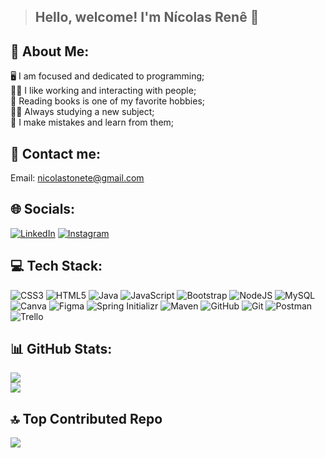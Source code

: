 >## **Hello, welcome! I'm Nícolas Renê** 👋

## 💫 About Me:
🖥️ I am focused and dedicated to programming;<br>🤝🏻 I like working and interacting with people;<br>📖 Reading books is one of my favorite hobbies;<br>💪🏻 Always studying a new subject;<br>🐛 I make mistakes and learn from them;<br>

## 📧 Contact me:
Email: nicolastonete@gmail.com

## 🌐 Socials:
[![LinkedIn](https://img.shields.io/badge/LinkedIn-%230077B5.svg?logo=linkedin&logoColor=white)](https://www.linkedin.com/in/n%C3%ADcolas-ren%C3%AA-tonete-cioccio-8a7a1323b/) [![Instagram](https://img.shields.io/badge/Instagram-%23E4405F.svg?logo=Instagram&logoColor=white)](https://www.instagram.com/nicolas_rene_/) 

## 💻 Tech Stack:
![CSS3](https://img.shields.io/badge/css3-%231572B6.svg?style=for-the-badge&logo=css3&logoColor=white) ![HTML5](https://img.shields.io/badge/html5-%23E34F26.svg?style=for-the-badge&logo=html5&logoColor=white) ![Java](https://img.shields.io/badge/java-%23ED8B00.svg?style=for-the-badge&logo=openjdk&logoColor=white) ![JavaScript](https://img.shields.io/badge/javascript-%23323330.svg?style=for-the-badge&logo=javascript&logoColor=%23F7DF1E) ![Bootstrap](https://img.shields.io/badge/Bootstrap-blueviolet.svg?style=for-the-badge&logo=Bootstrap&logoColor=white) ![NodeJS](https://img.shields.io/badge/node.js-6DA55F?style=for-the-badge&logo=node.js&logoColor=white) ![MySQL](https://img.shields.io/badge/mysql-4479A1.svg?style=for-the-badge&logo=mysql&logoColor=white) ![Canva](https://img.shields.io/badge/Canva-%2300C4CC.svg?style=for-the-badge&logo=Canva&logoColor=white) ![Figma](https://img.shields.io/badge/figma-%23F24E1E.svg?style=for-the-badge&logo=figma&logoColor=white) ![Spring Initializr](https://img.shields.io/badge/spring_initializr-forestgreen?style=for-the-badge&logo=spring&logoColor=white) ![Maven](https://img.shields.io/badge/maven-aliceblue?style=for-the-badge&logo=apache-maven&logoColor=black) ![GitHub](https://img.shields.io/badge/github-%23121011.svg?style=for-the-badge&logo=github&logoColor=white) ![Git](https://img.shields.io/badge/git-%23F05033.svg?style=for-the-badge&logo=git&logoColor=white) ![Postman](https://img.shields.io/badge/Postman-FF6C37?style=for-the-badge&logo=postman&logoColor=white) ![Trello](https://img.shields.io/badge/Trello-%23026AA7.svg?style=for-the-badge&logo=Trello&logoColor=white) 
## 📊 GitHub Stats:
![](https://github-readme-stats.vercel.app/api?username=NicolasRene321&theme=highcontrast&hide_border=false&include_all_commits=false&count_private=false)<br/>
![](https://github-readme-streak-stats.herokuapp.com/?user=NicolasRene321&theme=highcontrast&hide_border=false)<br/>

## 🔝 Top Contributed Repo
![](https://github-contributor-stats.vercel.app/api?username=NicolasRene321&limit=5&theme=dark&combine_all_yearly_contributions=true)




